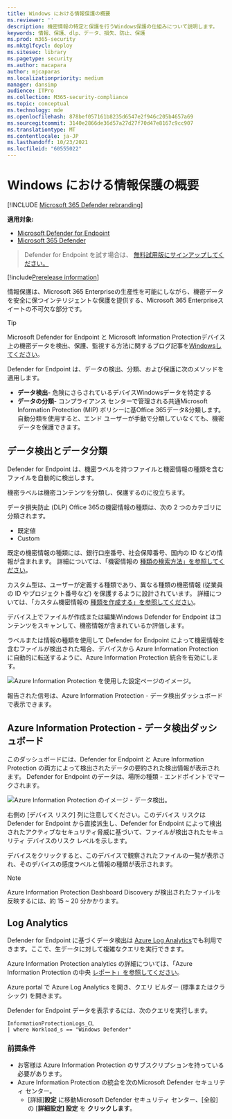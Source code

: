 ```yaml
---
title: Windows における情報保護の概要
ms.reviewer: ''
description: 機密情報の特定と保護を行うWindows保護の仕組みについて説明します。
keywords: 情報、保護、dlp、データ、損失、防止、保護
ms.prod: m365-security
ms.mktglfcycl: deploy
ms.sitesec: library
ms.pagetype: security
ms.author: macapara
author: mjcaparas
ms.localizationpriority: medium
manager: dansimp
audience: ITPro
ms.collection: M365-security-compliance
ms.topic: conceptual
ms.technology: mde
ms.openlocfilehash: 878bef057161b8235d6547e2f946c205b4657a69
ms.sourcegitcommit: 3140e2866de36d57a27d27f70d47e8167c9cc907
ms.translationtype: MT
ms.contentlocale: ja-JP
ms.lasthandoff: 10/23/2021
ms.locfileid: "60555022"
---
```

# <a name="information-protection-in-windows-overview"></a>Windows における情報保護の概要

[!INCLUDE [Microsoft 365 Defender rebranding](../../includes/microsoft-defender.md)]

**適用対象:**

- [Microsoft Defender for Endpoint](https://go.microsoft.com/fwlink/p/?linkid=2154037)
- [Microsoft 365 Defender](https://go.microsoft.com/fwlink/?linkid=2118804)

> Defender for Endpoint を試す場合は、 [無料試用版にサインアップしてください。](https://signup.microsoft.com/create-account/signup?products=7f379fee-c4f9-4278-b0a1-e4c8c2fcdf7e&ru=https://aka.ms/MDEp2OpenTrial?ocid=docs-wdatp-exposedapis-abovefoldlink)

[!include[Prerelease information](../../includes/prerelease.md)]

情報保護は、Microsoft 365 Enterpriseの生産性を可能にしながら、機密データを安全に保つインテリジェントな保護を提供する、Microsoft 365 Enterpriseスイートの不可欠な部分です。

> [!TIP]
> Microsoft Defender for Endpoint と Microsoft Information Protectionデバイス上の機密データを検出、保護、監視する方法に関するブログ記事を[Windowsしてください](https://cloudblogs.microsoft.com/microsoftsecure/2019/01/17/windows-defender-atp-integrates-with-microsoft-information-protection-to-discover-protect-and-monitor-sensitive-data-on-windows-devices/)。

Defender for Endpoint は、データの検出、分類、および保護に次のメソッドを適用します。

- **データ検出**- 危険にさらされているデバイスWindowsデータを特定する
- **データの分類**- コンプライアンス センターで管理される共通Microsoft Information Protection (MIP) ポリシーに基Office 365データ&分類します。 自動分類を使用すると、エンド ユーザーが手動で分類していなくても、機密データを保護できます。

## <a name="data-discovery-and-data-classification"></a>データ検出とデータ分類

Defender for Endpoint は、機密ラベルを持つファイルと機密情報の種類を含むファイルを自動的に検出します。

機密ラベルは機密コンテンツを分類し、保護するのに役立ちます。

データ損失防止 (DLP) Office 365の機密情報の種類は、次の 2 つのカテゴリに分類されます。

- 既定値
- Custom

既定の機密情報の種類には、銀行口座番号、社会保障番号、国内の ID などの情報が含まれます。 詳細については、「機密情報の [種類の検索方法」を参照してください](/office365/securitycompliance/what-the-sensitive-information-types-look-for)。

カスタム型は、ユーザーが定義する種類であり、異なる種類の機密情報 (従業員の ID やプロジェクト番号など) を保護するように設計されています。 詳細については、「カスタム機密情報の [種類を作成する」を参照してください](/office365/securitycompliance/create-a-custom-sensitive-information-type)。

デバイス上でファイルが作成または編集Windows Defender for Endpoint はコンテンツをスキャンして、機密情報が含まれているか評価します。

ラベルまたは情報の種類を使用して Defender for Endpoint によって機密情報を含むファイルが検出された場合、デバイスから Azure Information Protection に自動的に転送するように、Azure Information Protection 統合を有効にします。

![Azure Information Protection を使用した設定ページのイメージ。](images/atp-settings-aip.png)

報告された信号は、Azure Information Protection - データ検出ダッシュボードで表示できます。

## <a name="azure-information-protection---data-discovery-dashboard"></a>Azure Information Protection - データ検出ダッシュボード

このダッシュボードには、Defender for Endpoint と Azure Information Protection の両方によって検出されたデータの要約された検出情報が表示されます。 Defender for Endpoint のデータは、場所の種類 - エンドポイントでマークされます。

![Azure Information Protection のイメージ - データ検出。](images/azure-data-discovery.png)

右側の [デバイス リスク] 列に注意してください。このデバイス リスクは Defender for Endpoint から直接派生し、Defender for Endpoint によって検出されたアクティブなセキュリティ脅威に基づいて、ファイルが検出されたセキュリティ デバイスのリスク レベルを示します。

デバイスをクリックすると、このデバイスで観察されたファイルの一覧が表示され、そのデバイスの感度ラベルと情報の種類が表示されます。

> [!NOTE]
> Azure Information Protection Dashboard Discovery が検出されたファイルを反映するには、約 15 ~ 20 分かかります。

## <a name="log-analytics"></a>Log Analytics

Defender for Endpoint に基づくデータ検出は [Azure Log Analytics](/azure/log-analytics/log-analytics-overview)でも利用できます。ここで、生データに対して複雑なクエリを実行できます。

Azure Information Protection analytics の詳細については、「Azure Information Protection の中央 [レポート」を参照してください](/azure/information-protection/reports-aip)。

Azure portal で Azure Log Analytics を開き、クエリ ビルダー (標準またはクラシック) を開きます。

Defender for Endpoint データを表示するには、次のクエリを実行します。

```text
InformationProtectionLogs_CL
| where Workload_s == "Windows Defender"
```

### <a name="prerequisites"></a>前提条件

- お客様は Azure Information Protection のサブスクリプションを持っている必要があります。
- Azure Information Protection の統合を次のMicrosoft Defender セキュリティ センター。
  - [詳細]**設定** に移動Microsoft Defender セキュリティ センター、[全般] の [**詳細設定] 設定** を **クリックします**。

